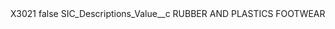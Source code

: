 <?xml version="1.0" encoding="UTF-8"?>
<CustomMetadata xmlns="http://soap.sforce.com/2006/04/metadata" xmlns:xsi="http://www.w3.org/2001/XMLSchema-instance" xmlns:xsd="http://www.w3.org/2001/XMLSchema">
    <label>X3021</label>
    <protected>false</protected>
    <values>
        <field>SIC_Descriptions_Value__c</field>
        <value xsi:type="xsd:string">RUBBER AND PLASTICS FOOTWEAR</value>
    </values>
</CustomMetadata>
